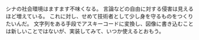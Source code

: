 シナの社会環境はますます不味くなる。
言論などの自由に対する侵害は見えるほど増えている。
これに対し、せめて技術者として少し身を守るものをつくりたいんだ。
文字列をある手段でアスキーコードに変換し、図像に書き込むことは新しいことではないが、実装してみて、いつか使えるとおもう。